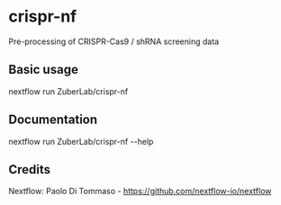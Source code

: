 # crispr-nf

Pre-processing of CRISPR-Cas9 / shRNA screening data

## Basic usage
nextflow run ZuberLab/crispr-nf

## Documentation
nextflow run ZuberLab/crispr-nf --help

## Credits
Nextflow:  Paolo Di Tommaso - https://github.com/nextflow-io/nextflow
